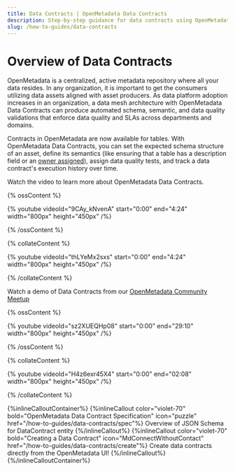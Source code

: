 ```yaml
---
title: Data Contracts | OpenMetadata Data Contracts
description: Step-by-step guidance for data contracts using OpenMetadata. Learn key actions, features, and best practices.
slug: /how-to-guides/data-contracts
---
```


# Overview of Data Contracts

OpenMetadata is a centralized, active metadata repository where all your data resides. In any organization, it is important to get the consumers utilizing data assets aligned with asset producers. As data platform adoption increases in an organization, a data mesh architecture with OpenMetadata Data Contracts can produce automated schema, semantic, and data quality validations that enforce data quality and SLAs across departments and domains. 

Contracts in OpenMetadata are now available for tables. With OpenMetadata Data Contracts, you can set the expected schema structure of an asset, define its semantics (like ensuring that a table has a description field or an [owner assigned](https://docs.open-metadata.org/latest/how-to-guides/guide-for-data-users/data-ownership)), assign data quality tests, and track a data contract's execution history over time.

Watch the video to learn more about OpenMetadata Data Contracts.

{% ossContent %}

{% youtube videoId="9CAy_kNvenA" start="0:00" end="4:24" width="800px" height="450px" /%}

{% /ossContent %}

{% collateContent %}

{% youtube videoId="thLYeMx2sxs" start="0:00" end="4:24" width="800px" height="450px" /%}

{% /collateContent %}

Watch a demo of Data Contracts from our [OpenMetadata Community Meetup](https://www.meetup.com/openmetadata-meetup-group/)

{% ossContent %}

{% youtube videoId="sz2XUEQHp08" start="0:00" end="29:10" width="800px" height="450px" /%}

{% /ossContent %}

{% collateContent %}

{% youtube videoId="H4z6exr45X4" start="0:00" end="02:08" width="800px" height="450px" /%}

{% /collateContent %}

{%inlineCalloutContainer%}
 {%inlineCallout
  color="violet-70"
  bold="OpenMetadata Data Contract Specification"
  icon="puzzle"
  href="/how-to-guides/data-contracts/spec"%}
  Overview of JSON Schema for DataContract entity
 {%/inlineCallout%}
 {%inlineCallout
  color="violet-70"
  bold="Creating a Data Contract"
  icon="MdConnectWithoutContact"
  href="/how-to-guides/data-contracts/create"%}
  Create data contracts directly from the OpenMetadata UI!
 {%/inlineCallout%}
{%/inlineCalloutContainer%}
